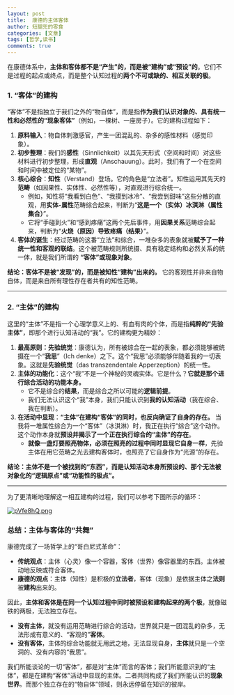 ```yaml
---
layout: post
title:  康德的主体客体
author: 短腿兜的零食
categories: [文章]
tags: [哲学,读书]
comments: true
---
```

在康德体系中，**主体和客体都不是“产生”的，而是被“建构”或“预设”的**。它们不是过程的起点或终点，而是整个认知过程的**两个不可或缺的、相互关联的极**。


### 1. “客体”的建构

“客体”不是指独立于我们之外的“物自体”，而是指**作为我们认识对象的、具有统一性和必然性的“现象客体”**（例如，一棵树、一座房子）。它的建构过程如下：

1.  **原料输入**：物自体刺激感官，产生一团混乱的、杂多的感性材料（感觉印象）。
2.  **初步整理**：我们的**感性**（Sinnlichkeit）以其先天形式（空间和时间）对这些材料进行初步整理，形成**直观**（Anschauung）。此时，我们有了一个在空间和时间中被定位的“某物”。
3.  **核心综合**：**知性**（Verstand）登场。它的角色是“立法者”。知性运用其先天的**范畴**（如因果性、实体性、必然性等），对直观进行综合统一。
    *   例如，知性将“我看到白色”、“我摸到冰冷”、“我尝到甜味”这些分散的直观，用**实体-属性**范畴综合起来，判断为“**这是一个（实体）冰淇淋（属性集合）**”。
    *   它将“手碰到火”和“感到疼痛”这两个先后事件，用**因果关系**范畴综合起来，判断为“**火烧（原因）导致疼痛（结果）**”。
4.  **客体的诞生**：经过范畴的这番“立法”和综合，一堆杂多的表象就被**赋予了一种统一性和客观的联结**。这个被范畴规则所统摄、具有稳定结构和必然关系的统一体，就是我们所谓的 **“客体”**或**现象对象**。

**结论：客体不是被“发现”的，而是被知性“建构”出来的。** 它的客观性并非来自物自体，而是来自所有理性存在者共有的知性范畴。

---

### 2. “主体”的建构

这里的“主体”不是指一个心理学意义上的、有血有肉的个体，而是指**纯粹的“先验主体”**，即那个进行认知活动的“我”。它的建构更为精妙：

1.  **最高原则：先验统觉**：康德认为，所有被综合在一起的表象，都必须能够被统摄在一个“**我思**”（Ich denke）之下。这个“我思”必须能够伴随着我的一切表象。这就是**先验统觉**（das transzendentale Apperzeption）的统一性。
2.  **主体的功能化**：这个“我”不是一个神秘的灵魂实体。它是什么？**它就是那个进行综合活动的功能本身。**
    *   它不是综合的**结果**，而是综合之所以可能的**逻辑前提**。
    *   我们无法认识这个“我”本身，我们只能认识到**我的认知活动**（我在综合、我在判断）。
3.  **在活动中显现**：**“主体”在建构“客体”的同时，也反向确证了自身的存在。** 当我将一堆属性综合为一个“客体”（冰淇淋）时，我正在执行“综合”这个动作。这个动作本身就**预设并揭示了一个正在执行综合的“主体”的存在**。
    *   **就像一盏灯要照亮物体，必须在照亮的过程中同时显现它自身一样**，先验主体在用它范畴之光去建构客体时，也照亮了它自身作为“光源”的存在。

**结论：主体不是一个被找到的“东西”，而是认知活动本身所预设的、那个无法被对象化的“逻辑原点”或“功能性的极点”。**

---

为了更清晰地理解这一相互建构的过程，我们可以参考下图所示的循环：

[![pVfe8hQ.png](https://s21.ax1x.com/2025/09/15/pVfe8hQ.png)](https://imgse.com/i/pVfe8hQ)

### 总结：主体与客体的“共舞”

康德完成了一场哲学上的“哥白尼式革命”：

*   **传统观点**：主体（心灵）像一个容器，客体（世界）像容器里的东西。主体被动地反映或符合客体。
*   **康德的观点**：主体（知性）是积极的**立法者**，客体（现象）是依据主体之**法则**被**建构**出来的。

因此，**主体和客体是在同一个认知过程中同时被预设和建构起来的两个极**，就像磁铁的两极，无法独立存在。

*   **没有主体**，就没有运用范畴进行综合的活动，世界就只是一团混乱的杂多，无法形成有意义的、“客观的”**客体**。
*   **没有客体**，主体的综合功能就无用武之地，无法显现自身，**主体**就只是一个空洞的、没有内容的“我思”。

我们所能谈论的一切“客体”，都是对“主体”而言的客体；我们所能意识到的“主体”，都是在建构“客体”活动中显现的主体。二者共同构成了我们所能认识的**现象世界**。而那个独立存在的“物自体”领域，则永远停留在知识的彼岸。